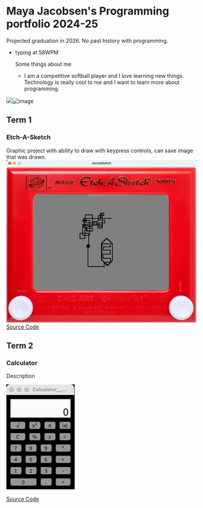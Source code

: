 # Maya Jacobsen's Programming portfolio 2024-25
Projected graduation in 2026. No past history with programming. 
- typing at 58WPM

  Some things about me
  + I am a competitive softball player and I love learning new things. Technology is really cool to me and I want to learn more about programming.

![](<img src="https://encrypted-tbn0.gstatic.com/images?q=tbn:ANd9GcQB7PnzwxMAeb1V99shVcillxQBQgbfIpHiAQ:https://c0.wallpaperflare.com/preview/1002/258/526/softball-baseball-ball-sport.jpg&amp;usqp=CAU" alt="HD wallpaper: softball, baseball, sport, recreation, game, field, leather |  Wallpaper Flare"/>)![image](https://github.com/user-attachments/assets/4b0286ee-9170-4961-b030-58d95f966f3b)




## Term 1
### Etch-A-Sketch
Graphic project with ability to draw with keypress controls, can save image that was drawn.
![Running Appl](https://github.com/9660543/programmingportfolio/blob/main/images/Etch-A-Sketch.png?raw=true)
[Source Code]()

## Term 2
### Calculator

Description

![Running App](https://github.com/9660543/programmingportfolio/blob/main/images/calc.png?raw=true)

[Source Code](https://github.com/9660543/programmingportfolio/tree/main/src/term2/Calculator__Maya_Jacobsen)

